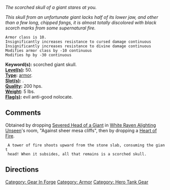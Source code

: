 *The scorched skull of a giant stares at you.*

*This skull from an unfortunate giant lacks half of its lower jaw, and
other than a few long, chipped fangs, it is almost totally discolored
with black scorch marks from some supernatural fire.*

`Armor class is 10.`  
`Insignificantly increases resistance to cursed damage continuous`  
`Insignificantly increases resistance to divine damage continuous`  
`Modifies armor class by -10 continuous`  
`Modifies hp by -30 continuous`

**Keyword(s):** scorched giant skull.  
**[Level(s)](Object_Level.md "wikilink"):** 50.  
**[Type](:Category:_Object_Types.md "wikilink"):**
[armor](:Category:_Armor.md "wikilink").  
**[Slot(s)](Object_Slots.md "wikilink"):** <held in hands>.  
**[Quality](Object_Quality.md "wikilink"):** 200 hps.  
**[Weight](Object_Weight.md "wikilink"):** 5 lbs.  
**[Flag(s)](:Category:_Object_Flags.md "wikilink"):** evil anti-good
nolocate.  

## Comments

Obtained by dropping [Severed Head of a
Giant](Severed_Head_of_a_Giant "wikilink") in [White Raven Alighting
Unseen](White_Raven_Alighting_Unseen "wikilink")'s room, "Against sheer
mesa cliffs", then by dropping a [Heart of
Fire](Heart_of_Fire "wikilink").

` A tower of fire shoots upward from the stone slab, consuming the giant`  
` head! When it subsides, all that remains is a scorched skull.`

## Directions

[Category: Gear In Forge](Category:_Gear_In_Forge "wikilink") [Category:
Armor](Category:_Armor "wikilink") [Category: Hero Tank
Gear](Category:_Hero_Tank_Gear "wikilink")
